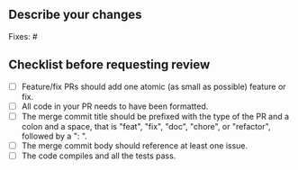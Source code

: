 ## Describe your changes

Fixes: #

## Checklist before requesting review

-   [ ] Feature/fix PRs should add one atomic (as small as possible) feature or fix.
-   [ ] All code in your PR needs to have been formatted.
-   [ ] The merge commit title should be prefixed with the type of the PR and a colon and a space, that is "feat", "fix", "doc", "chore", or "refactor", followed by a ": ".
-   [ ] The merge commit body should reference at least one issue.
-   [ ] The code compiles and all the tests pass.
